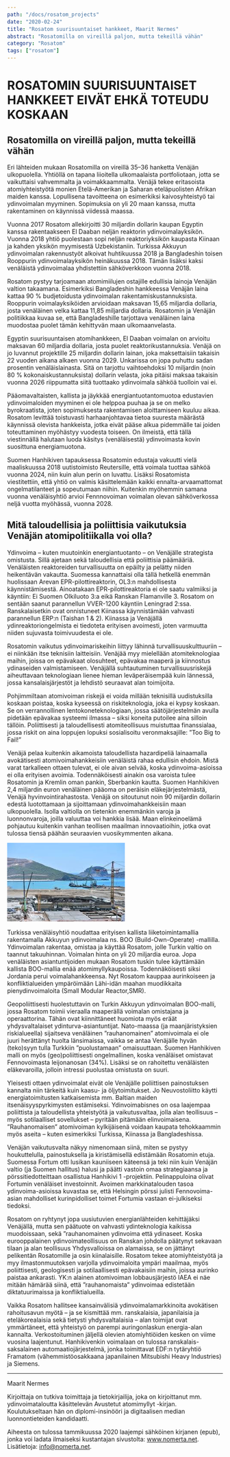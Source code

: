 ```yaml
---
path: "/docs/rosatom_projects"
date: "2020-02-24"
title: "Rosatom suurisuuntaiset hankkeet, Maarit Nermes"
abstract: "Rosatomilla on vireillä paljon, mutta tekeillä vähän"
category: "Rosatom"
tags: ["rosatom"]
---
```

# ROSATOMIN SUURISUUNTAISET HANKKEET EIVÄT EHKÄ TOTEUDU KOSKAAN

## Rosatomilla on vireillä paljon, mutta tekeillä vähän
Eri lähteiden mukaan Rosatomilla on vireillä 35–36 hanketta Venäjän ulkopuolella. Yhtiöllä on tapana liioitella ulkomaalaista portfoliotaan, jotta se vaikuttaisi vahvemmalta ja voimakkaammalta. Venäjä tekee eritasoista atomiyhteistyötä monien Etelä-Amerikan ja Saharan eteläpuolisten Afrikan maiden kanssa. Lopullisena tavoitteena on esimerkiksi kaivosyhteistyö tai ydinvoimalan myyminen. Sopimuksia on yli 20 maan kanssa, mutta rakentaminen on käynnissä viidessä maassa.

Vuonna 2017 Rosatom allekirjoitti 30 miljardin dollarin kaupan Egyptin kanssa rakentaakseen El Daaban neljän reaktorin ydinvoimalayksikön. Vuonna 2018 yhtiö puolestaan sopi neljän reaktoriyksikön kaupasta Kiinaan ja kahden yksikön myymisestä Uzbekistaniin. Turkissa Akkuyun ydinvoimalan rakennustyöt alkoivat huhtikuussa 2018 ja Bangladeshin toisen Rooppurin ydinvoimalayksikön heinäkuussa 2018. Tämän lisäksi kaksi venäläistä ydinvoimalaa yhdistettiin sähköverkkoon vuonna 2018.

Rosatom pystyy tarjoamaan atomimiilujen ostajille edullisia lainoja Venäjän valtion takaamana.  Esimerkiksi Bangladeshin hankkeessa Venäjän laina kattaa 90 % budjetoidusta ydinvoimalan rakentamiskustannuksista. Rooppurin voimalayksiköiden arvioidaan maksavan 15,65 miljardia dollaria, josta venäläinen velka kattaa 11,85 miljardia dollaria. Rosatomin ja Venäjän politiikkaa kuvaa se, että Bangladeshille tarjottava venäläinen laina muodostaa puolet tämän kehittyvän maan ulkomaanvelasta.

Egyptin suurisuuntaisen atomihankkeen, El Daaban voimalan on arvioitu maksavan 60 miljardia dollaria, josta puolet reaktorikustannuksia. Venäjä on jo luvannut projektille 25 miljardin dollarin lainan, joka maksettaisiin takaisin 22 vuoden aikana alkaen vuonna 2029. Unkarissa on jopa puhuttu sadan prosentin venäläislainasta. Sitä on tarjottu vaihtoehdoksi 10 miljardin (noin 80 % kokonaiskustannuksista) dollarin velasta, joka pitäisi maksaa takaisin vuonna 2026 riippumatta siitä tuottaako ydinvoimala sähköä tuolloin vai ei. 

Pääomavaltaisten, kallista ja jäykkää energiantuotantomuotoa edustavien ydinvoimaloiden myyminen ei ole helppoa puuhaa ja se on melko byrokraatista, joten sopimuksesta rakentamisen aloittamiseen kuuluu aikaa. Rosatom levittää toistuvasti harhaanjohtavaa tietoa suuresta määrästä käynnissä olevista hankkeista, jotka eivät pääse alkua pidemmälle tai joiden toteuttaminen myöhästyy vuodesta toiseen. On ilmeistä, että tällä viestinnällä halutaan luoda käsitys (venäläisestä) ydinvoimasta kovin suosittuna energiamuotona.

Suomen Hanhikiven tapauksessa Rosatomin edustaja vakuutti vielä maaliskuussa 2018 uutistoimisto Reutersille, että voimala tuottaa sähköä vuonna 2024, niin kuin alun perin on luvattu. Lisäksi Rosatomista viestitettiin, että yhtiö on valmis käsittelemään kaikki ennalta-arvaamattomat ongelmatilanteet ja sopeutumaan niihin. Kuitenkin myöhemmin samana vuonna venäläisyhtiö arvioi Fennnovoiman voimalan olevan sähköverkossa neljä vuotta myöhässä, vuonna 2028.

## Mitä taloudellisia ja poliittisia vaikutuksia Venäjän atomipolitiikalla voi olla?

Ydinvoima – kuten muutoinkin energiantuotanto – on Venäjälle strategista omistusta. Sillä ajetaan sekä taloudellisia että poliittisia päämääriä. Venäläisten reaktoreiden turvallisuutta on epäilty ja pelätty niiden heikentävän vakautta. Suomessa kannattaisi olla tällä hetkellä enemmän huolissaan Arevan EPR-pilottireaktorin, OL3:n mahdollisesta käynnistämisestä. Ainoatakaan EPR-pilottireaktoria ei ole saatu valmiiksi ja käyntiin: Ei Suomen Olkiluoto 3:a eikä Ranskan Flamanville 3. Rosatom on sentään saanut parannellun VVER-1200 käyntiin Leningrad 2:ssa. Ranskalaisetkin ovat onnistuneet Kiinassa käynnistämään vahvasti parannellun ERP:n (Taishan 1 & 2). Kiinassa ja Venäjällä ydinreaktoriongelmista ei tiedoteta erityisen avoimesti, joten varmuutta niiden sujuvasta toimivuudesta ei ole.

Rosatomin vaikutus ydinvoimariskeihin liittyy lähinnä turvallisuuskulttuuriin – ei niinkään itse teknisiin laitteisiin. Venäjää myy mielellään atomiteknologiaa maihin, joissa on epävakaat olosuhteet, epävakaa maaperä ja kiinnostus ydinaseiden valmistamiseen. Venäjällä suhtautuminen turvallisuusriskejä aiheuttavaan teknologiaan lienee hieman leväperäisempää kuin lännessä, jossa kansalaisjärjestöt ja lehdistö seuraavat alan toimijoita. 

Pohjimmiltaan atomivoiman riskejä ei voida millään teknisillä uudistuksilla koskaan poistaa, koska kyseessä on riskiteknologia, joka ei kypsy koskaan. Se on verrannollinen lentokoneteknologiaan, jossa säätöjärjestelmän avulla pidetään epävakaa systeemi ilmassa – siksi koneita putoilee aina silloin tällöin. Poliittisesti ja taloudellisesti atomiteollisuus muistuttaa finanssialaa, jossa riskit on aina loppujen lopuksi sosialisoitu veronmaksajille: ”Too Big to Fail!”

Venäjä pelaa kuitenkin aikamoista taloudellista hazardipeliä lainaamalla avokätisesti atomivoimahankkeisiin venäläistä rahaa edullisin ehdoin. Mistä varat tarkalleen ottaen tulevat, ei ole aivan selvää, koska ydinvoima-asioissa ei olla erityisen avoimia. Todennäköisesti ainakin osa varoista tulee Rosatomin ja Kremlin oman pankin, Sberbankin kautta. Suomen Hanhikiven 2,4 miljardin euron venäläinen pääoma on peräisin eläkejärjestelmästä, Venäjä hyvinvointirahastosta. Venäjä on sitoutunut noin 90 miljardin dollarin edestä luotottamaan ja sijoittamaan ydinvoimahankkeisiin maan ulkopuolella. Isolla valtiolla on tietenkin enemmänkin varoja ja luonnonvaroja, joilla valuuttaa voi hankkia lisää. Maan elinkeinoelämä pohjautuu kuitenkin vanhan teollisen maailman innovaatioihin, jotka ovat tulossa tiensä päähän seuraavien vuosikymmenten aikana.

![akkuyu](./images/akkuyu.jpg "Akkuyu nuclear powerplant in Turkey")

Turkissa venäläisyhtiö noudattaa erityisen kallista liiketoimintamallia rakentamalla Akkuyun ydinvoimalaa ns. BOO (Build-Own-Operate) -mallilla. Ydinvoimalan rakentaa, omistaa ja käyttää Rosatom, jolle Turkin valtio on taannut takuuhinnan. Voimalan hinta on yli 20 miljardia euroa. Jopa venäläisten asiantuntijoiden mukaan Rosatom tuskin tulee käyttämään kallista BOO-mallia enää atomimyllykaupoissa. Todennäköisesti siksi Jordania perui voimalahankkeensa. Nyt Rosatom kauppaa aurinkoiseen ja konfliktialueiden ympäröimään Lähi-idän maahan muodikkaita pienydinvoimaloita (Small Modular Reactor,SMR).

Geopoliittisesti huolestuttavin on Turkin Akkuyun ydinvoimalan BOO-malli, jossa Rosatom toimii vieraalla maaperällä voimalan omistajana ja operaattorina. Tähän ovat kiinnittäneet huomiota myös eräät yhdysvaltalaiset ydinturva-asiantuntijat. Nato-maassa (ja maanjäristyksien riskialueella) sijaitseva venäläinen ”rauhanomainen” atomivoimala ei ole juuri herättänyt huolta länsimaissa, vaikka se antaa Venäjälle hyvän (teko)syyn tulla Turkkiin ”puolustamaan” omaisuuttaan. Suomen Hanhikiven malli on myös (geo)poliittisesti ongelmallinen, koska venäläiset omistavat Fennovoimasta leijonanosan (34%). Lisäksi se on rahoitettu venäläisten eläkevaroilla, jolloin intressi puolustaa omistusta on suuri.

Yleisesti ottaen ydinvoimalat eivät ole Venäjälle poliittisen painostuksen kannalta niin tärkeitä kuin kaasu- ja öljytoimitukset. Jo Neuvostoliitto käytti energiatoimitusten katkaisemista mm. Baltian maiden itsenäisyyspyrkimysten estämiseksi. Ydinvoimabisnes on osa laajempaa poliittista ja taloudellista yhteistyötä ja vaikutusvaltaa, jolla alan teollisuus – myös sotilaalliset sovellukset – pyritään pitämään elinvoimaisena. ”Rauhanomaisen” atomivoiman kylkijäisenä voidaan kaupata tehokkaammin myös aseita – kuten esimerkiksi Turkissa, Kiinassa ja Bangladeshissa.

Venäjän vaikutusvalta näkyy nimenomaan siinä, miten se pystyy houkuttelulla, painostuksella ja kiristämisellä edistämään Rosatomin etuja. Suomessa Fortum otti lusikan kauniiseen käteensä ja teki niin kuin Venäjän valtio (ja Suomen hallitus) halusi ja päätti vastoin omaa strategiaansa ja pörssitiedotteittaan osallistua Hanhikivi 1 -projektiin. Pelinappuloina olivat Fortumin venäläiset investoinnit. Avoimen markkinatalouden tasoa ydinvoima-asioissa kuvastaa se, että Helsingin pörssi julisti Fennovoima-asian mahdolliset kurinpidolliset toimet Fortumia vastaan ei-julkiseksi tiedoksi. 

Rosatom on ryhtynyt jopa uusiutuvien energianlähteiden kehittäjäksi Venäjällä, mutta sen päätuote on vahvasti ydinteknologia kaikissa muodoissaan, sekä ”rauhanomainen ydinvoima että ydinaseet. Koska eurooppalainen ydinvoimateollisuus on Ranskan johdolla päätynyt sekavaan tilaan ja alan teollisuus Yhdysvalloissa on alamaissa, se on jättänyt pelikentän Rosatomille ja osin kiinalaisille. Rosatom tekee atomiyhteistyötä ja myy ilmastonmuutoksen varjolla ydinvoimaloita ympäri maailmaa, myös poliittisesti, geologisesti ja sotilaallisesti epävakaisiin maihin, joissa aurinko paistaa ankarasti. YK:n alainen atomivoiman lobbausjärjestö IAEA ei näe mitään hämärää siinä, että ”rauhanomaista” ydinvoimaa edistetään diktatuurimaissa ja konfliktialueilla.

Vaikka Rosatom hallitsee kansainvälisiä ydinvoimalamarkkinoita avokätisen rahoitusavun myötä – ja se kismittää mm. ranskalaisia, japanilaisia ja eteläkorealaisia sekä tietysti yhdysvaltalaisia – alan toimijat ovat ymmärtäneet, että yhteistyö on parempi auringonlaskun energia-alan kannalta. Verkostoituminen jäljellä olevien atomiyhtiöiden kesken on viime vuosina laajentunut. Hanhikivenkin voimalaan on tulossa ranskalais-saksalainen automaatiojärjestelmä, jonka toimittavat EDF:n tytäryhtiö Framatom (vähemmistöosakkaana japanilainen Mitsubishi Heavy Industries) ja Siemens.


****************
Maarit Nermes

Kirjoittaja on tutkiva toimittaja ja tietokirjailija, joka on kirjoittanut mm. ydinvoimataloutta käsittelevän Avustetut atomimyllyt -kirjan. Koulutukseltaan hän on diplomi-insinööri ja digitaalisen median luonnontieteiden kandidaatti.

Aiheesta on tulossa tammikuussa 2020 laajempi sähköinen kirjanen (epub), jonka voi ladata ilmaiseksi kustantajan sivustolta: www.nomerta.net. Lisätietoja: info@nomerta.net. 


